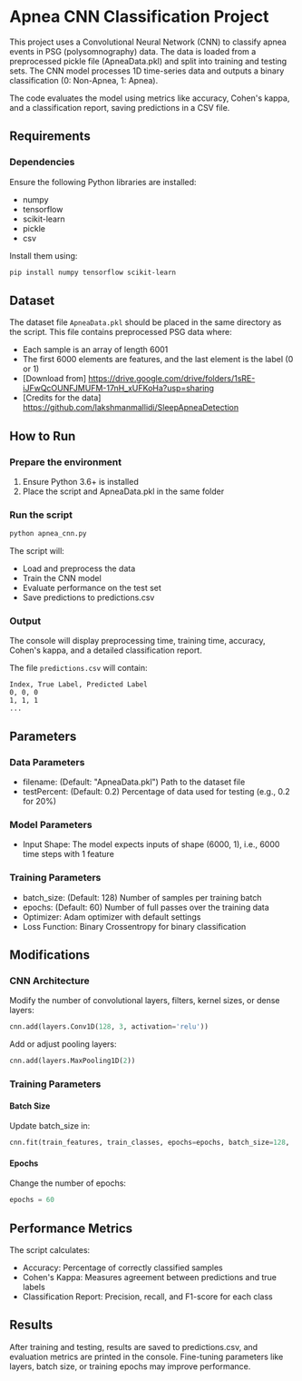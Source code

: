 # Apnea CNN Classification Project

This project uses a Convolutional Neural Network (CNN) to classify apnea events in PSG (polysomnography) data. The data is loaded from a preprocessed pickle file (ApneaData.pkl) and split into training and testing sets. The CNN model processes 1D time-series data and outputs a binary classification (0: Non-Apnea, 1: Apnea).

The code evaluates the model using metrics like accuracy, Cohen's kappa, and a classification report, saving predictions in a CSV file.

## Requirements

### Dependencies
Ensure the following Python libraries are installed:

* numpy
* tensorflow
* scikit-learn
* pickle
* csv

Install them using:
```bash
pip install numpy tensorflow scikit-learn
```

## Dataset

The dataset file `ApneaData.pkl` should be placed in the same directory as the script. This file contains preprocessed PSG data where:

* Each sample is an array of length 6001
* The first 6000 elements are features, and the last element is the label (0 or 1)
* [Download from] https://drive.google.com/drive/folders/1sRE-iJFwQcOUNFJMUFM-17nH_xUFKoHa?usp=sharing
* [Credits for the data] https://github.com/lakshmanmallidi/SleepApneaDetection

## How to Run

### Prepare the environment

1. Ensure Python 3.6+ is installed
2. Place the script and ApneaData.pkl in the same folder

### Run the script
```bash
python apnea_cnn.py
```

The script will:
* Load and preprocess the data
* Train the CNN model
* Evaluate performance on the test set
* Save predictions to predictions.csv

### Output

The console will display preprocessing time, training time, accuracy, Cohen's kappa, and a detailed classification report.

The file `predictions.csv` will contain:
```
Index, True Label, Predicted Label
0, 0, 0
1, 1, 1
...
```

## Parameters

### Data Parameters
* filename: (Default: "ApneaData.pkl") Path to the dataset file
* testPercent: (Default: 0.2) Percentage of data used for testing (e.g., 0.2 for 20%)

### Model Parameters
* Input Shape: The model expects inputs of shape (6000, 1), i.e., 6000 time steps with 1 feature

### Training Parameters
* batch_size: (Default: 128) Number of samples per training batch
* epochs: (Default: 60) Number of full passes over the training data
* Optimizer: Adam optimizer with default settings
* Loss Function: Binary Crossentropy for binary classification

## Modifications

### CNN Architecture
Modify the number of convolutional layers, filters, kernel sizes, or dense layers:
```python
cnn.add(layers.Conv1D(128, 3, activation='relu'))
```

Add or adjust pooling layers:
```python
cnn.add(layers.MaxPooling1D(2))
```

### Training Parameters

#### Batch Size
Update batch_size in:
```python
cnn.fit(train_features, train_classes, epochs=epochs, batch_size=128, ...)
```

#### Epochs
Change the number of epochs:
```python
epochs = 60
```

## Performance Metrics

The script calculates:
* Accuracy: Percentage of correctly classified samples
* Cohen's Kappa: Measures agreement between predictions and true labels
* Classification Report: Precision, recall, and F1-score for each class

## Results

After training and testing, results are saved to predictions.csv, and evaluation metrics are printed in the console. Fine-tuning parameters like layers, batch size, or training epochs may improve performance.
